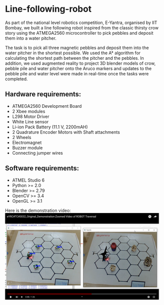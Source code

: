 # Line-following-robot
As part of the national level robotics competition, E-Yantra, organised by IIT Bombay, we built a line following robot inspired from the classic thirsty crow story using the ATMEGA2560 microcontroller to pick pebbles and deposit them into a water pitcher. 

The task is to pick all three magnetic pebbles and deposit them into the water pitcher in the shortest possible. We used the A\* algorithm for calculating the shortest path between the pitcher and the pebbles. In addition, we used augmented reality to project 3D blender models of crow, pebble pile and water pitcher onto the Aruco markers and updates to the pebble pile and water level were made in real-time once the tasks were completed.

## Hardware requirements:
- ATMEGA2560 Development Board
- 2 Xbee modules
- L298 Motor Driver
- White Line sensor
- Li-ion Pack Battery (11.1 V, 2200mAH)
- 2 Quadrature Encoder Motors with Shaft attachments
- 2 Wheels
- Electromagnet
- Buzzer module
- Connecting jumper wires

## Software requirements:
- ATMEL Studio 6
- Python >= 2.0
- Blender >= 2.79
- OpenCV >= 3.4
- OpenGL >= 3.1

Here is the demonstration video:
[![Image](Robot.png)](https://youtu.be/mA4sesmhNMw?t=36)
